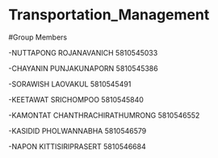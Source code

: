 # Transportation_Management
#Group Members

-NUTTAPONG	ROJANAVANICH			5810545033

-CHAYANIN		PUNJAKUNAPORN			5810545386

-SORAWISH		LAOVAKUL				5810545491

-KEETAWAT		SRICHOMPOO			5810545840

-KAMONTAT		CHANTHRACHIRATHUMRONG	5810546552

-KASIDID		PHOLWANNABHA			5810546579

-NAPON		KITTISIRIPRASERT			5810546684
